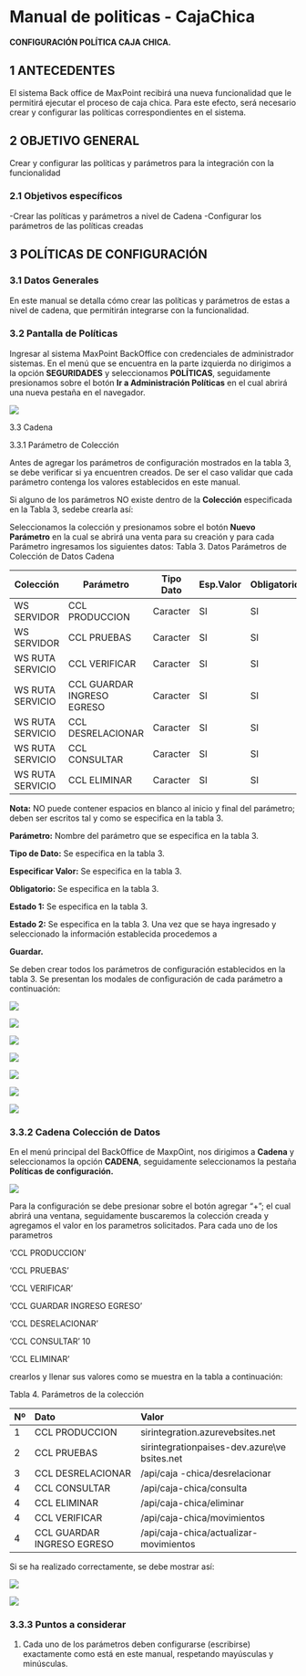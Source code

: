 # Manual de politicas - CajaChica

**CONFIGURACIÓN POLÍTICA CAJA CHICA.**

## 1 ANTECEDENTES

El sistema Back office de MaxPoint recibirá una nueva funcionalidad que le permitirá ejecutar el proceso de caja chica. Para este efecto, será necesario crear y configurar las políticas correspondientes en el sistema.

## 2 OBJETIVO GENERAL

Crear y configurar las políticas y parámetros para la integración con la funcionalidad

### 2.1 Objetivos específicos

-Crear las políticas y parámetros a nivel de Cadena
-Configurar los parámetros de las políticas creadas

## 3 POLÍTICAS DE CONFIGURACIÓN

### 3.1 Datos Generales

En este manual se detalla cómo crear las políticas y parámetros de estas a nivel de cadena, que permitirán integrarse con la funcionalidad.

### 3.2 Pantalla de Políticas

Ingresar al sistema MaxPoint BackOffice con credenciales de administrador sistemas.
En el menú que se encuentra en la parte izquierda no dirigimos a la opción **SEGURIDADES** y seleccionamos **POLÍTICAS**, seguidamente presionamos sobre el botón **Ir a Administración Políticas** en el cual abrirá una nueva pestaña en el navegador.

![](18.png)


3.3 Cadena 

3.3.1 Parámetro de Colección

Antes de agregar los parámetros de configuración mostrados en la tabla 3, se debe verificar
si ya encuentren creados. De ser el caso validar que cada parámetro contenga los valores
establecidos en este manual.

 Si alguno de los parámetros NO existe dentro de la **Colección** especificada en la Tabla 3, sedebe crearla así:

Seleccionamos la colección y presionamos sobre el botón **Nuevo Parámetro** en la cual se
abrirá una venta para su creación y para cada Parámetro ingresamos los siguientes datos:
Tabla 3. Datos Parámetros de Colección de Datos Cadena

| Colección | Parámetro | Tipo Dato | Esp.Valor | Obligatorio | Estado 1 | Estado 2 |
|---|---|---|---|---|---|---|
| WS SERVIDOR | CCL PRODUCCION | Caracter | SI |   SI | NO | NO |
| WS SERVIDOR | CCL PRUEBAS | Caracter | SI |   SI | NO | NO |
| WS RUTA SERVICIO | CCL VERIFICAR | Caracter |   SI | SI | NO | NO |
| WS RUTA SERVICIO | CCL GUARDAR INGRESO EGRESO | Caracter |   SI | SI | NO | NO |
| WS RUTA SERVICIO | CCL DESRELACIONAR | Caracter | SI |   SI | NO | NO |
| WS RUTA SERVICIO | CCL CONSULTAR | Caracter | SI |   SI | NO | NO |
| WS RUTA SERVICIO | CCL ELIMINAR | Caracter | SI |   SI | NO | NO |


**Nota:** NO puede contener espacios en blanco al inicio y final del parámetro; deben ser
escritos tal y como se especifica en la tabla 3. 

**Parámetro:** Nombre del parámetro que se especifica en la tabla 3.

 **Tipo de Dato:** Se especifica en la tabla 3. 
 
 **Especificar Valor:** Se especifica en la tabla 3.
 
  **Obligatorio:** Se especifica en la tabla 3.
  
   **Estado 1:** Se especifica en la tabla 3. 
   
   **Estado 2:** Se especifica en la tabla 3. Una vez que se haya ingresado y seleccionado la información establecida procedemos a

**Guardar.** 

Se deben crear todos los parámetros de configuración establecidos en la tabla 3. Se
presentan los modales de configuración de cada parámetro a continuación:



![](19.png)


![](20.png)

![](21.png)

![](22.png)

![](23.png)

![](24.png)

![](25.png)



### 3.3.2 Cadena Colección de Datos

En el menú principal del BackOffice de MaxpOint, nos dirigimos a **Cadena** y
seleccionamos la opción **CADENA**, seguidamente seleccionamos la pestaña **Políticas de configuración.**

![](26.png)


Para la configuración se debe presionar sobre el botón agregar “+”; el cual abrirá una
ventana, seguidamente buscaremos la colección creada y agregamos el valor en los
parametros solicitados. Para cada uno de los parametros

‘CCL PRODUCCION’

‘CCL PRUEBAS’

‘CCL VERIFICAR’

‘CCL GUARDAR INGRESO EGRESO’

‘CCL DESRELACIONAR’

‘CCL CONSULTAR’ 10

‘CCL ELIMINAR’ 

crearlos y llenar sus valores como se muestra en la tabla a continuación:

Tabla 4. Parámetros de la colección

|Nº|Dato|Valor|
|:----|:----|:----|
|1|CCL PRODUCCION|sirintegration.azurevebsites.net|
|2|CCL PRUEBAS|sirintegrationpaises-dev.azure\ve bsites.net|
|3|CCL DESRELACIONAR|/api/caja -chica/desrelacionar|
|4|CCL CONSULTAR|/api/caja-chica/consulta|
|4|CCL ELIMINAR|/api/caja-chica/eliminar|
|4|CCL VERIFICAR|/api/caja-chica/movimientos|
|4|CCL GUARDAR  INGRESO EGRESO|/api/caja-chica/actualizar-movimientos|


Si se ha realizado correctamente, se debe mostrar así:

![](27.png)

![](28.png)

### 3.3.3 Puntos a considerar

1. Cada uno de los parámetros deben configurarse (escribirse) exactamente como está
en este manual, respetando mayúsculas y minúsculas.